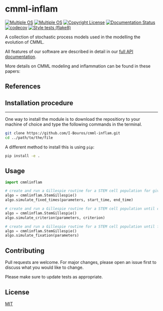 # cmml-inflam

[![Multiple OS](https://github.com/I-Bouros/cmml-inflam/actions/workflows/os-unittests.yml/badge.svg)](https://github.com/I-Bouros/cmml-inflam/actions/workflows/os-unittests.yml)
[![Multiple OS](https://github.com/I-Bouros/cmml-inflam/actions/workflows/os-unittests.yml/badge.svg)](https://github.com/I-Bouros/cmml-inflam/actions/workflows/os-unittests.yml)
[![Copyright License](https://github.com/I-Bouros/cmml-inflam/actions/workflows/check-copyright.yml/badge.svg)](https://github.com/I-Bouros/cmml-inflam/actions/workflows/check-copyright.yml)
[![Documentation Status](https://readthedocs.org/projects/cmml-inflam/badge/?version=latest)](https://cmml-inflam.readthedocs.io/en/latest/?badge=latest)
[![codecov](https://codecov.io/gh/I-Bouros/cmml-inflam/branch/main/graph/badge.svg?token=D2K0BR7OgN)](https://codecov.io/gh/I-Bouros/cmml-inflam)
[![Style tests (flake8)](https://github.com/I-Bouros/cmml-inflam/actions/workflows/flake8-style-test.yml/badge.svg)](https://github.com/I-Bouros/cmml-inflam/actions/workflows/flake8-style-test.yml)

A collection of stochastic process models used in the modelling the evolution of CMML.

All features of our software are described in detail in our
[full API documentation](https://cmml-inflam.readthedocs.io/en/latest/).

More details on CMML modeling and inflammation can be found in these
papers:

## References

## Installation procedure
***
One way to install the module is to download the repositiory to your machine of choice and type the following commands in the terminal. 
```bash
git clone https://github.com/I-Bouros/cmml-inflam.git
cd ../path/to/the/file
```

A different method to install this is using `pip`:

```bash
pip install -e .
```

## Usage

```python
import cmmlinflam

# create and run a Gillespie routine for a STEM cell population for given time frame
algo = cmmlinflam.StemGillespie()
algo.simulate_fixed_times(parameters, start_time, end_time)

# create and run a Gillespie routine for a STEM cell population until criterion is met
algo = cmmlinflam.StemGillespie()
algo.simulate_criterion(parameters, criterion)

# create and run a Gillespie routine for a STEM cell population until fixation
algo = cmmlinflam.StemGillespie()
algo.simulate_fixation(parameters)
```

## Contributing
Pull requests are welcome. For major changes, please open an issue first to discuss what you would like to change.

Please make sure to update tests as appropriate.

## License
[MIT](https://choosealicense.com/licenses/mit/)